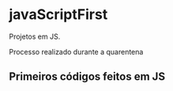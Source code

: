 # javaScriptFirst

Projetos em JS.   
 
Processo realizado durante a quarentena        
   
## Primeiros códigos feitos em JS 
<br>    
  
 
  
 

   
 
 
